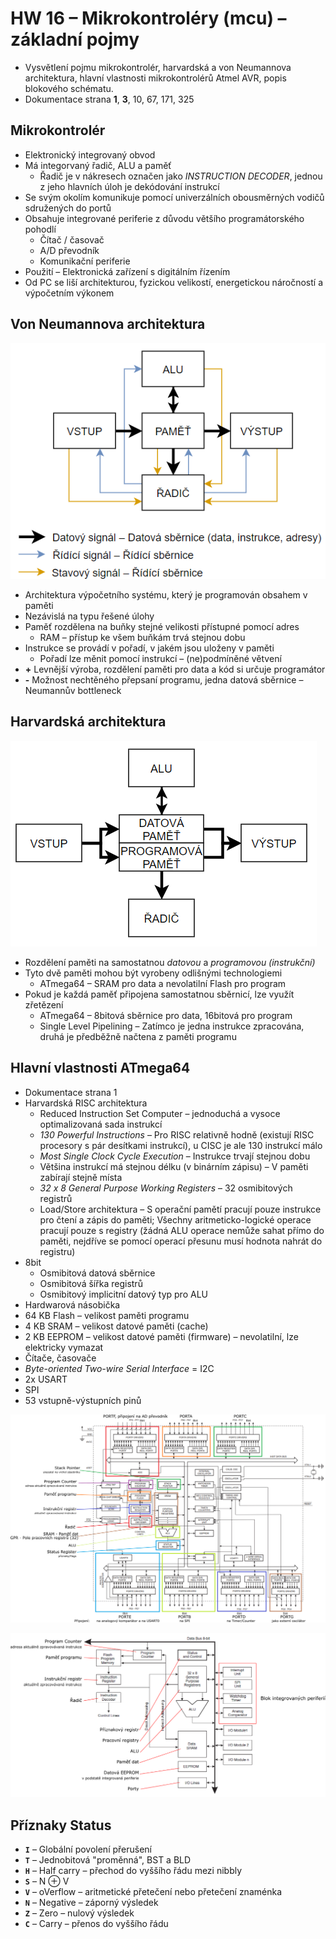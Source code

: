 # HW 16 – Mikrokontroléry (mcu) – základní pojmy

* Vysvětlení pojmu mikrokontrolér, harvardská a von Neumannova architektura, hlavní vlastnosti mikrokontrolérů Atmel AVR, popis blokového schématu.
* Dokumentace strana __1__, __3__, 10, 67, 171, 325

## Mikrokontrolér

* Elektronický integrovaný obvod
* Má integorvaný řadič, ALU a paměť
  * Řadič je v nákresech označen jako _INSTRUCTION DECODER_, jednou z jeho hlavních úloh je dekódování instrukcí
* Se svým okolím komunikuje pomocí univerzálních obousměrných vodičů sdružených do portů
* Obsahuje integrované periferie z důvodu většího programátorského pohodlí
  * Čítač / časovač
  * A/D převodník
  * Komunikační periferie
* Použití – Elektronická zařízení s digitálním řízením
* Od PC se liší architekturou, fyzickou velikostí, energetickou náročností a výpočetním výkonem

## Von Neumannova architektura

![neumann](./img/HW_16_01.PNG)

* Architektura výpočetního systému, který je programován obsahem v paměti
* Nezávislá na typu řešené úlohy
* Paměť rozdělena na buňky stejné velikosti přístupné pomocí adres
  * RAM – přístup ke všem buňkám trvá stejnou dobu
* Instrukce se provádí v pořadí, v jakém jsou uloženy v paměti
  * Pořadí lze měnit pomocí instrukcí – (ne)podmíněné větvení
* __+__ Levnější výroba, rozdělení paměti pro data a kód si určuje programátor
* __-__ Možnost nechtěného přepsaní programu, jedna datová sběrnice – Neumannův bottleneck

## Harvardská architektura

![neumann](./img/HW_16_02.PNG)

* Rozdělení paměti na samostatnou _datovou_ a _programovou (instrukční)_
* Tyto dvě paměti mohou být vyrobeny odlišnými technologiemi
  * ATmega64 – SRAM pro data a nevolatilní Flash pro program
* Pokud je každá paměť připojena samostatnou sběrnicí, lze využít zřetězení
  * ATmega64 – 8bitová sběrnice pro data, 16bitová pro program
  * Single Level Pipelining – Zatímco je jedna instrukce zpracována, druhá je předběžně načtena z paměti programu

## Hlavní vlastnosti ATmega64

* Dokumentace strana 1
* Harvardská RISC architektura
  * Reduced Instruction Set Computer – jednoduchá a vysoce optimalizovaná sada instrukcí
  * _130 Powerful Instructions_ – Pro RISC relativně hodně (existují RISC procesory s pár desítkami instrukcí), u CISC je ale 130 instrukcí málo
  * _Most Single Clock Cycle Execution_ – Instrukce trvají stejnou dobu
  * Většina instrukcí má stejnou délku (v binárním zápisu) – V paměti zabírají stejně místa
  * _32 x 8 General Purpose Working Registers_ – 32 osmibitových registrů
  * Load/Store architektura – S operační pamětí pracují pouze instrukce pro čtení a zápis do paměti; Všechny aritmeticko-logické operace pracují pouze s registry (žádná ALU operace nemůže sahat přímo do paměti, nejdříve se pomocí operací přesunu musí hodnota nahrát do registru)
* 8bit
  * Osmibitová datová sběrnice
  * Osmibitová šířka registrů
  * Osmibitový implicitní datový typ pro ALU
* Hardwarová násobička
* 64 KB Flash – velikost paměti programu
* 4 KB SRAM – velikost datové paměti (cache)
* 2 KB EEPROM – velikost datové paměti (firmware) – nevolatilní, lze elektricky vymazat
* Čítače, časovače
* _Byte-oriented Two-wire Serial Interface_ = I2C
* 2x USART
* SPI
* 53 vstupně-výstupních pinů

![bože](./img/HW_16_03.png)

![božínku](./img/HW_16_04.png)

## Příznaky Status

* __`I`__ – Globální povolení přerušení
* __`T`__ – Jednobitová "proměnná", BST a BLD
* __`H`__ – Half carry – přechod do vyššího řádu mezi nibbly
* __`S`__ – N ⊕ V
* __`V`__ – oVerflow – aritmetické přetečení nebo přetečení znaménka
* __`N`__ – Negative – záporný výsledek
* __`Z`__ – Zero – nulový výsledek
* __`C`__ – Carry – přenos do vyššího řádu
